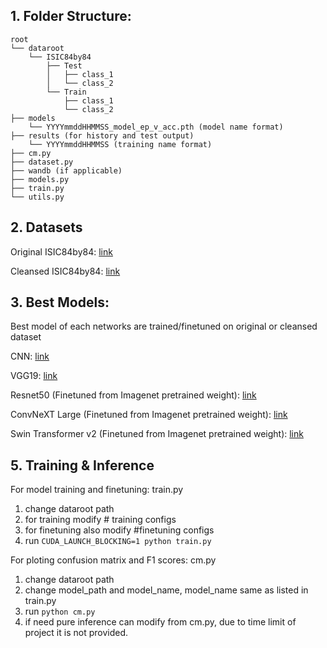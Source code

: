 <h2>1. Folder Structure:</h2> 

```
root
└── dataroot
    └── ISIC84by84
        ├── Test
        │   ├── class_1
        │   └── class_2
        └── Train
            ├── class_1
            └── class_2
├── models
    └── YYYYmmddHHMMSS_model_ep_v_acc.pth (model name format)
├── results (for history and test output)
    └── YYYYmmddHHMMSS (training name format)
├── cm.py
├── dataset.py 
├── wandb (if applicable)
├── models.py
├── train.py
└── utils.py
```

<h2>2. Datasets</h2>  

Original ISIC84by84: [link](https://portland-my.sharepoint.com/:u:/g/personal/szfung9-c_my_cityu_edu_hk/ERZovvPIWtJHtDzDMr6qjcMB-e-1LD91YhZ2jZXQ9DjjlQ?e=AjCdJ6)

Cleansed ISIC84by84: [link](https://drive.google.com/file/d/1WYQ3FPrdfN4c6FLp9_f_wQNZe4D2wHMo/view?usp=sharing)


<h2>3. Best Models:</h2> 

Best model of each networks are trained/finetuned on original or cleansed dataset

CNN: [link](https://portland-my.sharepoint.com/:u:/g/personal/szfung9-c_my_cityu_edu_hk/ESHombM__v1LiuUuGdtUpLcBB_Xi-ojziah5jdyTchR5Bg?e=2cvISS)

VGG19: [link](https://portland-my.sharepoint.com/:u:/g/personal/szfung9-c_my_cityu_edu_hk/EdxUBmfARNZIpP_CsexoH9AB1dBcGb-KJ8FwuzH0qlgZyQ?e=xsEQ18)

Resnet50  (Finetuned from Imagenet pretrained weight): [link](https://portland-my.sharepoint.com/:u:/g/personal/szfung9-c_my_cityu_edu_hk/ERXEZIn1NehFjOzuGbr7P8ABnt35KIR23vtRiMa-lhXx2A?e=K6A4Bv)

ConvNeXT Large (Finetuned from Imagenet pretrained weight): [link](https://portland-my.sharepoint.com/:u:/g/personal/szfung9-c_my_cityu_edu_hk/EbrnGWzNGdtKtuk_zuGqLv8BGzBG_yDsjH6pBsLGCrPkMA?e=j24kHt)

Swin Transformer v2 (Finetuned from Imagenet pretrained weight): [link](https://portland-my.sharepoint.com/:u:/g/personal/szfung9-c_my_cityu_edu_hk/EW2aLbpq_3pIoZD073MIsyQBZkL0bcxSfIAuMFV-MdyzCQ?e=h4zQ9b)


<h2>5. Training & Inference</h2>  

For model training and finetuning:
train.py
1. change dataroot path 
2. for training modify # training configs 
3. for finetuning also modify #finetuning configs 
4. run ```CUDA_LAUNCH_BLOCKING=1 python train.py ``` 

For ploting confusion matrix and F1 scores:
cm.py
1. change dataroot path
2. change model_path and model_name, model_name same as listed in train.py
3. run ```python cm.py ```
4. if need pure inference can modify from cm.py, due to time limit of project it is not provided.
